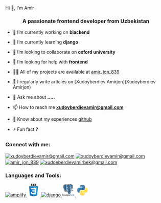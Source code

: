 Hi 👋, I'm Amir</h1>
<h3 align="center">A passionate frontend developer from Uzbekistan</h3>

- 🔭 I’m currently working on **blackend**

- 🌱 I’m currently learning **django**

- 👯 I’m looking to collaborate on **oxford university**

- 🤝 I’m looking for help with **frontend**

- 👨‍💻 All of my projects are available at [amir_jon_839](amir_jon_839)

- 📝 I regularly write articles on [Xudoyberdiev Amirjon](Xudoyberdiev Amirjon)

- 💬 Ask me about **.....**

- 📫 How to reach me **xudoyberdievamir@gmail.com**

- 📄 Know about my experiences [github](github)

- ⚡ Fun fact **?**




<h3 align="left">Connect with me:</h3>
<p align="left">
<a href="https://twitter.com/xudoyberdievamir@gmail.com" target="blank"><img align="center" src="https://raw.githubusercontent.com/rahuldkjain/github-profile-readme-generator/master/src/images/icons/Social/twitter.svg" alt="xudoyberdievamir@gmail.com" height="30" width="40" /></a>
<a href="https://fb.com/xudoyberdievamir@gmail.com" target="blank"><img align="center" src="https://raw.githubusercontent.com/rahuldkjain/github-profile-readme-generator/master/src/images/icons/Social/facebook.svg" alt="xudoyberdievamir@gmail.com" height="30" width="40" /></a>
<a href="https://instagram.com/amir_jon_839" target="blank"><img align="center" src="https://raw.githubusercontent.com/rahuldkjain/github-profile-readme-generator/master/src/images/icons/Social/instagram.svg" alt="amir_jon_839" height="30" width="40" /></a>
<a href="https://www.youtube.com/c/xudoeberdievamirbek@gmail.com" target="blank"><img align="center" src="https://raw.githubusercontent.com/rahuldkjain/github-profile-readme-generator/master/src/images/icons/Social/youtube.svg" alt="xudoeberdievamirbek@gmail.com" height="30" width="40" /></a>
</p>

<h3 align="left">Languages and Tools:</h3>
<p align="left"> <a href="https://aws.amazon.com/amplify/" target="_blank" rel="noreferrer"> <img src="https://docs.amplify.aws/assets/logo-dark.svg" alt="amplify" width="40" height="40"/> </a> <a href="https://www.w3schools.com/css/" target="_blank" rel="noreferrer"> <img src="https://raw.githubusercontent.com/devicons/devicon/master/icons/css3/css3-original-wordmark.svg" alt="css3" width="40" height="40"/> </a> <a href="https://www.djangoproject.com/" target="_blank" rel="noreferrer"> <img src="https://cdn.worldvectorlogo.com/logos/django.svg" alt="django" width="40" height="40"/> </a> <a href="https://www.postgresql.org" target="_blank" rel="noreferrer"> <img src="https://raw.githubusercontent.com/devicons/devicon/master/icons/postgresql/postgresql-original-wordmark.svg" alt="postgresql" width="40" height="40"/> </a> <a href="https://www.python.org" target="_blank" rel="noreferrer"> <img src="https://raw.githubusercontent.com/devicons/devicon/master/icons/python/python-original.svg" alt="python" width="40" height="40"/> </a> </p>
